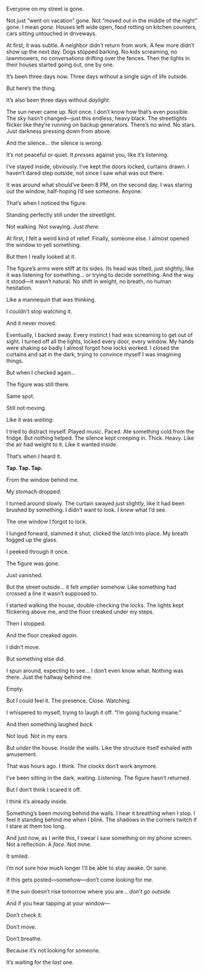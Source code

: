 Everyone on my street is gone.

Not just “went on vacation” gone. Not “moved out in the middle of the night” gone. I mean *gone.* Houses left wide open, food rotting on kitchen counters, cars sitting untouched in driveways.

At first, it was subtle. A neighbor didn’t return from work. A few more didn’t show up the next day. Dogs stopped barking. No kids screaming, no lawnmowers, no conversations drifting over the fences. Then the lights in their houses started going out, one by one.

It’s been three days now. Three days without a single sign of life outside.

But here’s the thing.

It’s also been three days without *daylight.*

The sun never came up. Not once. I don’t know how that’s even possible. The sky hasn’t changed—just this endless, heavy black. The streetlights flicker like they’re running on backup generators. There’s no wind. No stars. Just darkness pressing down from above.

And the silence… the silence is *wrong.*

It’s not peaceful or quiet. It *presses* against you, like it’s listening.

I’ve stayed inside, obviously. I’ve kept the doors locked, curtains drawn. I haven’t dared step outside, not since I saw what was out there.

It was around what should’ve been 8 PM, on the second day. I was staring out the window, half-hoping I’d see someone. Anyone.

That’s when I noticed the figure.

Standing perfectly still under the streetlight.

Not walking. Not swaying. Just *there.*

At first, I felt a weird kind of relief. Finally, someone else. I almost opened the window to yell something.

But then I really looked at it.

The figure’s arms were stiff at its sides. Its head was tilted, just slightly, like it was listening for something... or trying to decide something. And the way it stood—it wasn’t natural. No shift in weight, no breath, no human hesitation.

Like a mannequin that was thinking.

I couldn’t stop watching it.

And it never moved.

Eventually, I backed away. Every instinct I had was screaming to get out of sight. I turned off all the lights, locked every door, every window. My hands were shaking so badly I almost forgot how locks worked. I closed the curtains and sat in the dark, trying to convince myself I was imagining things.

But when I checked again...

The figure was still there.

Same spot.

Still not moving.

Like it was *waiting.*

I tried to distract myself. Played music. Paced. Ate something cold from the fridge. But nothing helped. The silence kept creeping in. Thick. Heavy. Like the air had weight to it. Like it wanted inside.

That’s when I heard it.

**Tap. Tap. Tap.**

From the window behind me.

My stomach dropped.

I turned around slowly. The curtain swayed just slightly, like it had been brushed by something. I didn’t want to look. I *knew* what I’d see.

The one window I forgot to lock.

I lunged forward, slammed it shut, clicked the latch into place. My breath fogged up the glass.

I peeked through it once.

The figure was gone.

Just vanished.

But the street outside... it felt *emptier* somehow. Like something had crossed a line it wasn’t supposed to.

I started walking the house, double-checking the locks. The lights kept flickering above me, and the floor creaked under my steps.

Then I stopped.

And the floor creaked *again.*

I didn’t move.

But something else did.

I spun around, expecting to see... I don’t even know what. Nothing was there. Just the hallway behind me.

Empty.

But I could feel it. The presence. Close. Watching.

I whispered to myself, trying to laugh it off. “I’m going fucking insane.”

And then something laughed *back.*

Not loud. Not in my ears.

But *under* the house. *Inside* the walls. Like the structure itself exhaled with amusement.

That was hours ago. I think. The clocks don’t work anymore.

I’ve been sitting in the dark, waiting. Listening. The figure hasn’t returned.

But I don’t think I scared it off.

I think it’s already inside.

Something’s been moving behind the walls. I hear it breathing when I stop. I feel it standing behind me when I blink. The shadows in the corners twitch if I stare at them too long.

And just now, as I write this, I swear I saw something on my phone screen. Not a reflection. A *face.* Not mine.

It smiled.

I’m not sure how much longer I’ll be able to stay awake. Or sane.

If this gets posted—somehow—don’t come looking for me.

If the sun doesn’t rise tomorrow where you are... *don’t go outside.*

And if you hear tapping at your window—

Don’t check it.

Don’t move.

Don’t breathe.

Because it’s not looking for someone.

It’s waiting for the *last* one.